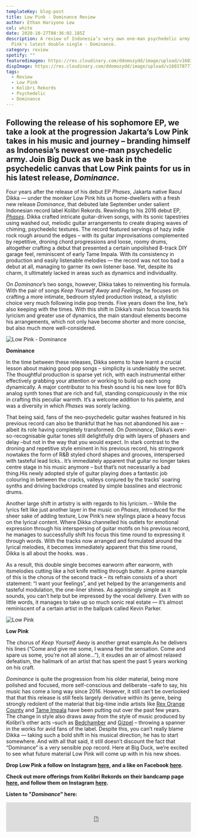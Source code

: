 ```yaml
---
templateKey: blog-post
title: Low Pink - Dominance Review
author: Ethan Hariyono Lew
col: white
date: 2020-10-27T08:36:02.185Z
description: A review of Indonesia’s very own one-man psychedelic army Low
  Pink's latest double single - Dominance.
category: review
spotify: ""
featuredimageo: https://res.cloudinary.com/ddomozydd/image/upload/v1603787779/BANNER_i4z7yq.jpg
dispImage: https://res.cloudinary.com/ddomozydd/image/upload/v1603787779/CARD_tsok2m.jpg
tags:
  - Review
  - Low Pink
  - Kolibri Rekords
  - Psychedelic
  - Dominance
---
```

## Following the release of his sophomore EP, we take a look at the progression Jakarta’s Low Pink takes in his music and journey – branding himself as Indonesia’s newest one-man psychedelic army. Join Big Duck as we bask in the psychedelic canvas that Low Pink paints for us in his latest release, *Dominance*.

Four years after the release of his debut EP *Phases*, Jakarta native Raoul Dikka — under the moniker Low Pink hits us home-dwellers with a fresh new release *Dominance*, that debuted late September under salient Indonesian record label Kolibri Rekords. Rewinding to his 2016 debut EP, *[Phases](https://open.spotify.com/album/6hY8VlRWbP4GDmaM10tX5n?si=uvqcgEEcTS-v5dz9IVT4bg)*. Dikka crafted intricate guitar-driven songs, with its sonic tapestries using washed out, melodic guitar arrangements to create draping waves of chiming, psychedelic textures. The record featured servings of hazy indie rock rough around the edges – with its guitar improvisations complemented by repetitive, droning chord progressions and loose, roomy drums, altogether crafting a debut that presented a certain unpolished 8-track DIY garage feel, reminiscent of early Tame Impala. With its consistency in production and easily listenable melodies — the record was not too bad a debut at all, managing to garner its own listener base. Yet, despite its charm, it ultimately lacked in areas such as dynamics and individuality.

On *Dominance*’s two songs, however, Dikka takes to reinventing his formula. With the pair of songs *Keep Yourself Away* and *Feelings*, he focuses on crafting a more intimate, bedroom styled production instead, a stylistic choice very much following indie pop trends. Five years down the line, he’s also keeping with the times. With this shift in Dikka’s main focus towards his lyricism and greater use of dynamics, the main standout elements become his arrangements, which not only have become shorter and more concise, but also much more well-considered.

![Low Pink - Dominance](https://res.cloudinary.com/ddomozydd/image/upload/v1603788654/LowPinkDominance_mvqjo4.jpg "Low Pink - Dominance")

**Dominance**

In the time between these releases, Dikka seems to have learnt a crucial lesson about making good pop songs – simplicity is undeniably the secret. The thoughtful production is sparse yet rich, with each instrumental either effectively grabbing your attention or working to build up each song dynamically. A major contributor to his fresh sound is his new love for 80’s analog synth tones that are rich and full, standing conspicuously in the mix in crafting this peculiar warmth. It’s a welcome addition to his palette, and was a diversity in which *Phases* was sorely lacking.

That being said, fans of the neo-psychedelic guitar washes featured in his previous record can also be thankful that he has not abandoned his axe – albeit its role having completely transformed. On *Dominance*, Dikka’s ever-so-recognisable guitar tones still delightfully drip with layers of phasers and delay –but not in the way that you would expect. In stark contrast to the droning and repetitive style eminent in his previous record, his stringwork nowtakes the form of R&B styled chord shapes and grooves, interspersed with tasteful lead licks.. It’s immediately apparent that guitar no longer takes centre stage in his music anymore – but that’s not necessarily a bad thing.His newly adopted style of guitar playing does a fantastic job colouring in between the cracks, valleys conjured by the tracks’ soaring synths and driving backdrops created by simple basslines and electronic drums.

Another large shift in artistry is with regards to his lyricism. – While the lyrics felt like just another layer in the music on *Phases*, introduced for the sheer sake of adding texture, Low Pink’s new stylings place a heavy focus on the lyrical content. Where Dikka channelled his outlets for emotional expression through his interspersing of guitar motifs on his previous record, he manages to successfully shift his focus this time round to expressing it through words. With the tracks now arranged and formulated around the lyrical melodies, it becomes immediately apparent that this time round, Dikka is all about the hooks. was .

As a result, this double single becomes earworm after earworm, with itsmelodies cutting like a hot knife melting through butter. A prime example of this is the chorus of the second track – its refrain consists of a short statement: “I want your feelings”, and yet helped by the arrangements and tasteful modulation, the one-liner shines. As agonisingly simple as it sounds, you can’t help but be impressed by the vocal delivery. Even with so little words, it manages to take up so much sonic real estate — it’s almost reminiscent of a certain artist in the ballpark called Kevin Parker.

![Low Pink](https://res.cloudinary.com/ddomozydd/image/upload/v1603789129/lowpink_iat7tk.jpg "Low Pink")

**Low Pink**

The chorus of *Keep Yourself Away* is another great example.As he delivers his lines (“Come and give me some, I wanna feel the sensation. Come and spare us some, you’re not all alone…”), it exudes an air of almost relaxed defeatism, the hallmark of an artist that has spent the past 5 years working on his craft.

*Dominance* is quite the progression from his older material, being more polished and focused, more self-conscious and deliberate –safe to say, his music has come a long way since 2016. However, it still can’t be overlooked that that this release is still feels largely derivative within its genre, being strongly redolent of the material that big-time indie artists like [Rex Orange County](https://open.spotify.com/album/5CNckxfLf4TCoMOoxgAU8l?si=Yev9GZ9YTy6XxkSpACsIzA) and [Tame Impala](https://open.spotify.com/album/31qVWUdRrlb8thMvts0yYL?si=-TcSR0KNSq-xlOCwCfPBOw) have been putting out over the past few years. The change in style also draws away from the style of music produced by Kolibri’s other acts –such as [Bedchamber](https://open.spotify.com/album/52OP3Ic73300mB9Rr1NITA?si=4z3PLcopSMGo07MJttXg1Q) and [Gizpel](https://open.spotify.com/track/1wcEcJFK6YiG7X0BXQZxLr?si=teG7U-LiQcma0pAsii4ByQ) – throwing a spanner in the works for avid fans of the label. Despite this, you can’t really blame Dikka — taking such a bold shift in his musical direction, he has to start somewhere. And with all that said, it still doesn’t discount the fact that “Dominance” is a very sensible pop record. Here at Big Duck, we’re excited to see what future material Low Pink will come up with in his new shoes.

**Drop Low Pink a follow on Instagram [here](https://www.instagram.com/low.pink/), and a like on Facebook [here](https://www.facebook.com/lowpink1).**

**Check out more offerings from Kolibri Rekords on their bandcamp page [here](https://kolibrirekords.bandcamp.com/artists), and follow them on Instagram [here](https://www.instagram.com/kolibrirekords/).**

**Listen to "*Dominance*" here:**

<iframe src="https://open.spotify.com/embed/album/1GrF86sT7KBUzE003vdSvJ" width="100%" height="80" frameborder="0" allowtransparency="true" allow="encrypted-media"></iframe>